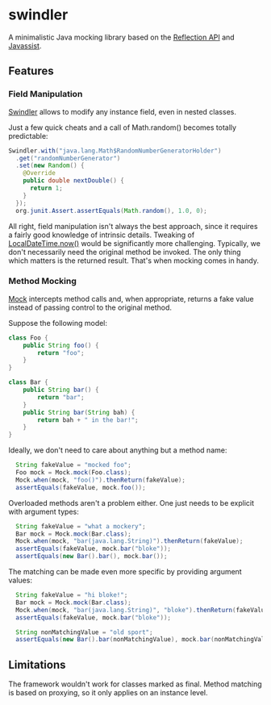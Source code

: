 # swindler
A minimalistic Java mocking library based on the [Reflection API](http://docs.oracle.com/javase/tutorial/reflect/) and [Javassist](http://www.javassist.org).

## Features

### Field Manipulation

[Swindler](./src/main/java/org/zezutom/swindler/Swindler.java) allows to modify any instance field, even in nested classes.

Just a few quick cheats and a call of Math.random() becomes totally predictable:
```java
Swindler.with("java.lang.Math$RandomNumberGeneratorHolder")
  .get("randomNumberGenerator")
  .set(new Random() {
    @Override
    public double nextDouble() {
      return 1;
    }
  });
  org.junit.Assert.assertEquals(Math.random(), 1.0, 0);
```

All right, field manipulation isn't always the best approach, since it requires a fairly good knowledge of intrinsic details. 
Tweaking of [LocalDateTime.now()](http://docs.oracle.com/javase/8/docs/api/java/time/LocalDateTime.html#now--) would be significantly more challenging. Typically, we don't necessarily need the original
method be invoked. The only thing which matters is the returned result. That's when mocking comes in handy.

### Method Mocking

[Mock](./src/main/java/org/zezutom/swindler/Mock.java) intercepts method calls and, when appropriate, returns a fake value instead of passing control to the original method.

Suppose the following model:
```java
class Foo {
    public String foo() {
        return "foo";
    }
}

class Bar {
    public String bar() {
        return "bar";
    }
    public String bar(String bah) {
        return bah + " in the bar!";
    }
}
```

Ideally, we don't need to care about anything but a method name:
```java
  String fakeValue = "mocked foo";
  Foo mock = Mock.mock(Foo.class);
  Mock.when(mock, "foo()").thenReturn(fakeValue);
  assertEquals(fakeValue, mock.foo());
```

Overloaded methods aren't a problem either. One just needs to be explicit with argument types:
```java
  String fakeValue = "what a mockery";
  Bar mock = Mock.mock(Bar.class);
  Mock.when(mock, "bar(java.lang.String)").thenReturn(fakeValue);
  assertEquals(fakeValue, mock.bar("bloke"));
  assertEquals(new Bar().bar(), mock.bar());
```

The matching can be made even more specific by providing argument values:
```java
  String fakeValue = "hi bloke!";
  Bar mock = Mock.mock(Bar.class);
  Mock.when(mock, "bar(java.lang.String)", "bloke").thenReturn(fakeValue);
  assertEquals(fakeValue, mock.bar("bloke"));

  String nonMatchingValue = "old sport";
  assertEquals(new Bar().bar(nonMatchingValue), mock.bar(nonMatchingValue));
```
## Limitations
The framework wouldn't work for classes marked as final. Method matching is based on proxying, so it only applies on an instance level. 
